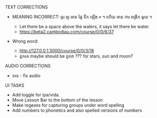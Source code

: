 TEXT CORRECTIONS
- MEANING INCORRECT: ចូរ ឲ្យ មាន ផ្ទៃ ទឹក ឡើង » ។ ហើយ មាន ការ ពង្រីក មួយ ។ 
  - Let there be a space above the waters, it says let there be water.
  - https://beta2.cambodiau.com/course/0/0/6/37

- Wrong word:
  - http://127.0.0.1:3000/course/0/0/3/18
  - ពួកគេ maybe should be ពួកវា ??? for stars, sun and moon?

AUDIO CORRECTIONS
- ទទេ - fix audio

UI TASKS
- Add toggle for ipa/vida.
- Move Lesson Bar to the bottom of the lesson
- Make regexes for capturing groups under word spelling
- Add numbers to phonetics and also spelled versions of numbers